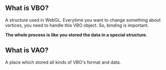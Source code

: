 ## What is VBO?
A structure used in WebGL. 
Everytime you want to change something about vertices, you need to handle this VBO object. 
So, binding is important.

**The whole process is like you stored the data in a special structure.**

## What is VAO?
A place which stored all kinds of VBO's format and data.
